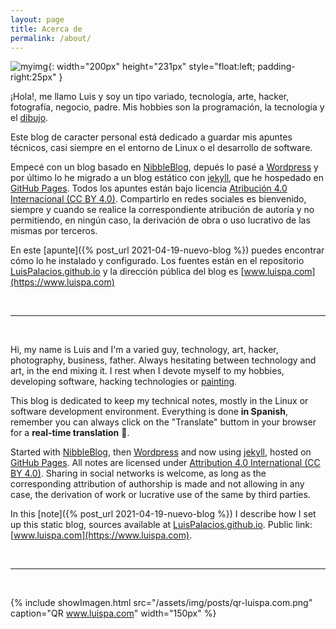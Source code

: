 ```yaml
---
layout: page
title: Acerca de
permalink: /about/
---
```


[comment]: # (empty line)
[comment]: # (This actually is the most platform independent comment)


![myimg](/assets/img/posts/about_luispa.jpg){: width="200px" height="231px" style="float:left; padding-right:25px" } 

¡Hola!, me llamo Luis y soy un tipo variado, tecnología, arte, hacker, fotografía, negocio, padre. Mis hobbies son la programación, la tecnología y el [dibujo](https://www.instagram.com/luis.palacios.derqui).

Este blog de caracter personal está dedicado a guardar mis apuntes técnicos, casi siempre en el entorno de Linux o el desarrollo de software. 

Empecé con un blog basado en [NibbleBlog](http://www.nibbleblog.com), depués lo pasé a [Wordpress](https://wordpress.org/) y por último lo he migrado a un blog estático con [jekyll](http://jekyllrb.com), que he hospedado en [GitHub Pages](https://pages.github.com). Todos los apuntes están bajo licencia [Atribución 4.0 Internacional (CC BY 4.0)](https://creativecommons.org/licenses/by/4.0/deed.es_ES). Compartirlo en redes sociales es bienvenido, siempre y cuando se realice la correspondiente atribución de autoría y no permitiendo, en ningún caso, la derivación de obra o uso lucrativo de las mismas por terceros.

En este [apunte]({% post_url 2021-04-19-nuevo-blog %}) puedes encontrar cómo lo he instalado y configurado. Los fuentes están en el repositorio [LuisPalacios.github.io](https://github.com/LuisPalacios/LuisPalacios.github.io) y la dirección pública del blog es [www.luispa.com](https://www.luispa.com)


<br clear="left"/>

---

<br/>

Hi, my name is Luis and I'm a varied guy, technology, art, hacker, photography, business, father. Always hesitating between technology and art, in the end mixing it. I rest when I devote myself to my hobbies, developing software, hacking technologies or [painting](https://www.instagram.com/luis.palacios.derqui).

This blog is dedicated to keep my technical notes, mostly in the Linux or software development environment. Everything is done **in Spanish**, remember you can always click on the "Translate" buttom in your browser for a **real-time translation** 🤗.

Started with [NibbleBlog](http://www.nibbleblog.com), then [Wordpress](https://wordpress.org/) and now using [jekyll](http://jekyllrb.com), hosted on [GitHub Pages](https://pages.github.com). All notes are licensed under [Attribution 4.0 International (CC BY 4.0)](https://creativecommons.org/licenses/by/4.0/deed.en). Sharing in social networks is welcome, as long as the corresponding attribution of authorship is made and not allowing in any case, the derivation of work or lucrative use of the same by third parties.

In this [note]({% post_url 2021-04-19-nuevo-blog %}) I describe how I set up this static blog, sources available at [LuisPalacios.github.io](https://github.com/LuisPalacios/LuisPalacios.github.io). Public link: [www.luispa.com](https://www.luispa.com).

<br/>

---

<br/>

{% include showImagen.html
    src="/assets/img/posts/qr-luispa.com.png"
    caption="QR www.luispa.com"
    width="150px"
    %}

<br/>
